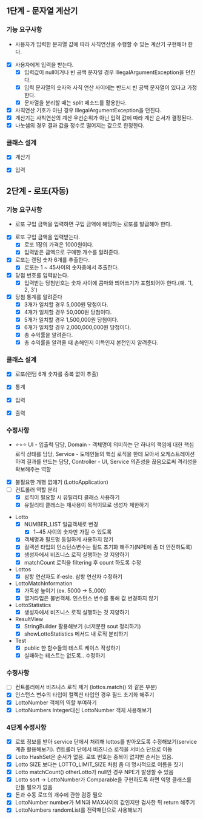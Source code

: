 ## 1단계 - 문자열 계산기
### 기능 요구사항
- 사용자가 입력한 문자열 값에 따라 사칙연산을 수행할 수 있는 계산기 구현해야 한다.
- [x] 사용자에게 입력을 받는다.
  - [x] 입력값이 null이거나 빈 공백 문자일 경우 IllegalArgumentException을 던진다.
  - [x] 입력 문자열의 숫자와 사칙 연산 사이에는 반드시 빈 공백 문자열이 있다고 가정한다.
  - [x] 문자열을 분리할 때는 split 메소드를 활용한다.
- [x] 사칙연산 기호가 아닌 경우 IllegalArgumentException을 던진다.
- [x] 계산기는 사칙연산의 계산 우선순위가 아닌 입력 값에 따라 계산 순서가 결정된다.
- [x] 나눗셈의 경우 결과 값을 정수로 떨어지는 값으로 한정한다.

### 클래스 설계
- [x] 계산기

- [x] 입력


## 2단계 - 로또(자동)
### 기능 요구사항
- 로또 구입 금액을 입력하면 구입 금액에 해당하는 로또를 발급해야 한다.
- [x] 로또 구입 금액을 입력받는다.
  - [x] 로또 1장의 가격은 1000원이다.
  - [x] 입력받은 금액으로 구매한 개수를 알려준다.
- [x] 로또는 랜덤 숫자 6개를 추출한다.
  - [x] 로또는 1 ~ 45사이의 숫자중에서 추출한다.
- [x] 당첨 번호를 입력받는다.
  - [x] 입력받는 당첨번호는 숫자 사이에 콤마와 띄어쓰기가 포함되어야 한다.(예. '1, 2, 3')
- [x] 당첨 통계를 알려준다
  - [x] 3개가 일치할 경우 5,000원 당첨이다.
  - [x] 4개가 일치할 경우 50,000원 당첨이다.
  - [x] 5개가 일치할 경우 1,500,000원 당첨이다.
  - [x] 6개가 일치할 경우 2,000,000,000원 당첨이다.
  - [x] 총 수익률을 알려준다.
  - [x] 총 수익률을 알려줄 때 손해인지 이득인지 본전인지 알려준다.

### 클래스 설계
- [x] 로또(랜덤 6개 숫자를 중복 없이 추출)
- [x] 통계

- [x] 입력
- [x] 출력

### 수정사항
- ⭐⭐⭐ UI - 입출력 담당, Domain - 객체명이 의미하는 단 하나의 책임에 대한 핵심 로직 상태를 담당, Service - 도메인들의 핵심 로직을 한데 모아서 오케스트레이션하여 결과를 만드는 담당, Controller - UI, Service 의존성을 끊음으로써 격리성을 확보해주는 역할
- [x] 불필요한 개행 없애기 (LottoApplication)
- [ ] 컨트롤러 역할 분리
  - [x] 로직이 필요할 시 유틸리티 클래스 사용하기
  - [x] 유틸리티 클래스는 재사용이 목적이므로 생성자 제한하기
- Lotto
  - [x] NUMBER_LIST 일급객체로 변경
    - [x] 1~45 사이의 숫자만 가질 수 있도록
  - [x] 객체명과 필드명 동일하게 사용하지 않기
  - [x] 컬렉션 타입의 인스턴스변수는 필드 초기화 해주기(NPE에 좀 더 안전하도록)
  - [x] 생성자에서 비즈니스 로직 실행하는 것 지양하기
  - [x] matchCount 로직을 filtering 후 count 하도록 수정
- Lottos
  - [x] 삼항 연산자도 if-esle. 삼항 연산자 수정하기
- LottoMatchInformation
  - [x] 가독성 높이기 (ex. 5000 -> 5_000)
  - [x] 열거타입은 불변객체. 인스턴스 변수를 통해 값 변경하지 않기
- LottoStatistics
  - [x] 생성자에서 비즈니스 로직 실행하는 것 지양하기
- ResultView
  - [x] StringBuilder 활용해보기 (너저분한 sout 정리하기)
  - [x] showLottoStatistics 메서드 내 로직 분리하기
- Test
  - [x] public 한 함수들의 테스트 케이스 작성하기
  - [x] 실패하는 테스트는 없도록.. 수정하기

### 수정사항
- [ ] 컨트롤러에서 비즈니스 로직 제거 (lottos.match() 와 같은 부분)
- [x] 인스턴스 변수의 타입이 컬렉션 타입인 경우 필드 초기화 해주기
- [x] LottoNumber 객체의 역할 부여하기
- [x] LottoNumbers Integer대신 LottoNumber 객체 사용해보기

### 4단계 수정사항
- [x] 로또 정보를 받아 service 단에서 처리해 lottos를 받아오도록 수정해보기(service 계층 활용해보기). 컨트롤러 단에서 비즈니스 로직을 서비스 단으로 이동
- [x] Lotto HashSet은 순서가 없음. 로또 번호는 중복이 없지만 순서는 있음.
- [x] Lotto SIZE 보다는 LOTTO_LIMIT_SIZE 처럼 좀 더 명시적으로 이름을 짓기
- [x] Lotto matchCount() otherLotto가 null인 경우 NPE가 발생할 수 있음
- [x] Lotto sort -> LottoNumber가 Comparable을 구현하도록 하면 익명 클래스를 만들 필요가 없음
- [x] 돈과 수동 로또의 개수에 관한 검증 필요
- [x] LottoNumber number가 MIN과 MAX사이의 값인지만 검사한 뒤 return 해주기
- [x] LottoNumbers randomList를 전략패턴으로 사용해보기
